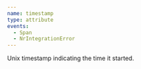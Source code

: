 ```yaml
---
name: timestamp
type: attribute
events:
  - Span
  - NrIntegrationError  
---
```


Unix timestamp indicating the time it started.